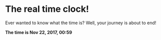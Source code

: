 # The real time clock!

Ever wanted to know what the time is? Well, your journey is about to end!

**The time is Nov 22, 2017, 00:59**
